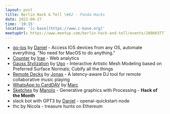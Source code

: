 ```yaml
---
layout: post
title: Berlin Hack & Tell \#82 - Panda Hacks
date: 2022-09-27
time: '19:15'
location: '[c-base](https://www.c-base.org)'
meetupUrl: https://www.meetup.com/berlin-hack-and-tell/events/288603777/
---
```


* [go-ios](https://github.com/danielpaulus/go-ios) by [Daniel](https://github.com/danielpaulus) - Access IOS devices from any OS, automate everything. "No need for MacOS to do anything."
* [Counter](https://github.com/ihucos/counter.dev) by [Irae](https://github.com/ihucos) - Web analytics
* [Gauss Stylization](https://cybertron.cg.tu-berlin.de/projects/gaussStylization
) by [Ugo](https://github.com/ugogon) - Interactive Artistic Mesh Modeling based on Preferred Surface Normals; Cubify all the things
* [Remote Decks](https://github.com/jonas-braun) by [Jonas](https://github.com/jonas-braun) - A latency-aware DJ tool for remote collaborative music playing
* [WhatsApp to CardDAV](https://github.com/remarcable/whatsapp-to-carddav) by [Marc](https://github.com/remarcable)
* [Sketches](https://github.com/manoloide/AllSketchs) by [Manolo](http://manoloide.com) - Generative graphics with Processing - **Hack of the Month**
* slack bot with GPT3 by [Daniel](https://github.com/danielpaulus) - openai-quickstart-node
* thc by Nicola - treasure hunts on Ethereum
